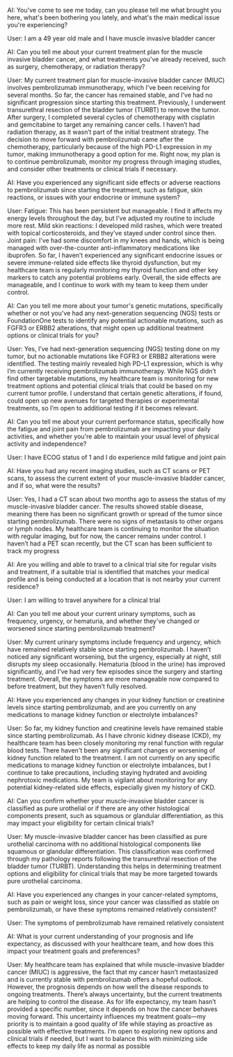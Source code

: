 AI: You've come to see me today, can you please tell me what brought you here, what's been bothering you lately, and what's the main medical issue you're experiencing?

User: I am a 49 year old male and I have muscle invasive bladder cancer

AI: Can you tell me about your current treatment plan for the muscle invasive bladder cancer, and what treatments you've already received, such as surgery, chemotherapy, or radiation therapy?

User: My current treatment plan for muscle-invasive bladder cancer (MIUC) involves pembrolizumab immunotherapy, which I’ve been receiving for several months. So far, the cancer has remained stable, and I’ve had no significant progression since starting this treatment. Previously, I underwent transurethral resection of the bladder tumor (TURBT) to remove the tumor. After surgery, I completed several cycles of chemotherapy with cisplatin and gemcitabine to target any remaining cancer cells. I haven’t had radiation therapy, as it wasn’t part of the initial treatment strategy. The decision to move forward with pembrolizumab came after the chemotherapy, particularly because of the high PD-L1 expression in my tumor, making immunotherapy a good option for me. Right now, my plan is to continue pembrolizumab, monitor my progress through imaging studies, and consider other treatments or clinical trials if necessary.

AI: Have you experienced any significant side effects or adverse reactions to pembrolizumab since starting the treatment, such as fatigue, skin reactions, or issues with your endocrine or immune system?

User: Fatigue: This has been persistent but manageable. I find it affects my energy levels throughout the day, but I’ve adjusted my routine to include more rest. Mild skin reactions: I developed mild rashes, which were treated with topical corticosteroids, and they’ve stayed under control since then. Joint pain: I’ve had some discomfort in my knees and hands, which is being managed with over-the-counter anti-inflammatory medications like ibuprofen. So far, I haven’t experienced any significant endocrine issues or severe immune-related side effects like thyroid dysfunction, but my healthcare team is regularly monitoring my thyroid function and other key markers to catch any potential problems early. Overall, the side effects are manageable, and I continue to work with my team to keep them under control.

AI: Can you tell me more about your tumor's genetic mutations, specifically whether or not you've had any next-generation sequencing (NGS) tests or FoundationOne tests to identify any potential actionable mutations, such as FGFR3 or ERBB2 alterations, that might open up additional treatment options or clinical trials for you?

User: Yes, I’ve had next-generation sequencing (NGS) testing done on my tumor, but no actionable mutations like FGFR3 or ERBB2 alterations were identified. The testing mainly revealed high PD-L1 expression, which is why I’m currently receiving pembrolizumab immunotherapy. While NGS didn’t find other targetable mutations, my healthcare team is monitoring for new treatment options and potential clinical trials that could be based on my current tumor profile. I understand that certain genetic alterations, if found, could open up new avenues for targeted therapies or experimental treatments, so I’m open to additional testing if it becomes relevant.

AI: Can you tell me about your current performance status, specifically how the fatigue and joint pain from pembrolizumab are impacting your daily activities, and whether you're able to maintain your usual level of physical activity and independence?

User: I have ECOG status of 1 and I do experience mild fatigue and joint pain

AI: Have you had any recent imaging studies, such as CT scans or PET scans, to assess the current extent of your muscle-invasive bladder cancer, and if so, what were the results?

User: Yes, I had a CT scan about two months ago to assess the status of my muscle-invasive bladder cancer. The results showed stable disease, meaning there has been no significant growth or spread of the tumor since starting pembrolizumab. There were no signs of metastasis to other organs or lymph nodes. My healthcare team is continuing to monitor the situation with regular imaging, but for now, the cancer remains under control. I haven’t had a PET scan recently, but the CT scan has been sufficient to track my progress

AI: Are you willing and able to travel to a clinical trial site for regular visits and treatment, if a suitable trial is identified that matches your medical profile and is being conducted at a location that is not nearby your current residence?

User: I am willing to travel anywhere for a clinical trial

AI: Can you tell me about your current urinary symptoms, such as frequency, urgency, or hematuria, and whether they've changed or worsened since starting pembrolizumab treatment?

User: My current urinary symptoms include frequency and urgency, which have remained relatively stable since starting pembrolizumab. I haven’t noticed any significant worsening, but the urgency, especially at night, still disrupts my sleep occasionally. Hematuria (blood in the urine) has improved significantly, and I’ve had very few episodes since the surgery and starting treatment. Overall, the symptoms are more manageable now compared to before treatment, but they haven’t fully resolved.

AI: Have you experienced any changes in your kidney function or creatinine levels since starting pembrolizumab, and are you currently on any medications to manage kidney function or electrolyte imbalances?

User: So far, my kidney function and creatinine levels have remained stable since starting pembrolizumab. As I have chronic kidney disease (CKD), my healthcare team has been closely monitoring my renal function with regular blood tests. There haven't been any significant changes or worsening of kidney function related to the treatment. I am not currently on any specific medications to manage kidney function or electrolyte imbalances, but I continue to take precautions, including staying hydrated and avoiding nephrotoxic medications. My team is vigilant about monitoring for any potential kidney-related side effects, especially given my history of CKD.

AI: Can you confirm whether your muscle-invasive bladder cancer is classified as pure urothelial or if there are any other histological components present, such as squamous or glandular differentiation, as this may impact your eligibility for certain clinical trials?

User: My muscle-invasive bladder cancer has been classified as pure urothelial carcinoma with no additional histological components like squamous or glandular differentiation. This classification was confirmed through my pathology reports following the transurethral resection of the bladder tumor (TURBT). Understanding this helps in determining treatment options and eligibility for clinical trials that may be more targeted towards pure urothelial carcinoma.

AI: Have you experienced any changes in your cancer-related symptoms, such as pain or weight loss, since your cancer was classified as stable on pembrolizumab, or have these symptoms remained relatively consistent?

User: The symptoms of pembrolizumab have remained relatively consistent

AI: What is your current understanding of your prognosis and life expectancy, as discussed with your healthcare team, and how does this impact your treatment goals and preferences?

User: My healthcare team has explained that while muscle-invasive bladder cancer (MIUC) is aggressive, the fact that my cancer hasn’t metastasized and is currently stable with pembrolizumab offers a hopeful outlook. However, the prognosis depends on how well the disease responds to ongoing treatments. There’s always uncertainty, but the current treatments are helping to control the disease. As for life expectancy, my team hasn’t provided a specific number, since it depends on how the cancer behaves moving forward. This uncertainty influences my treatment goals—my priority is to maintain a good quality of life while staying as proactive as possible with effective treatments. I’m open to exploring new options and clinical trials if needed, but I want to balance this with minimizing side effects to keep my daily life as normal as possible

